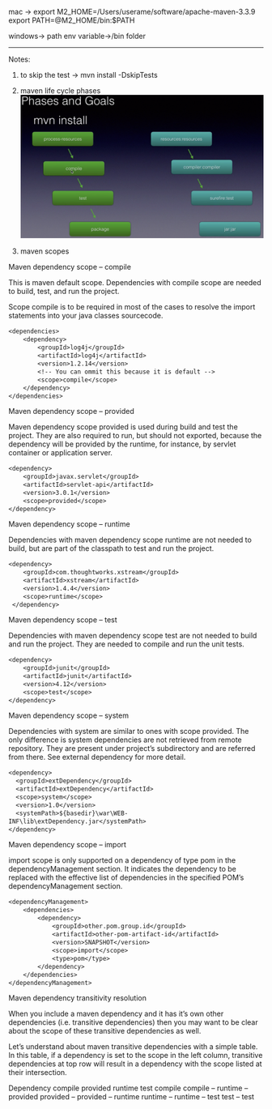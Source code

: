 mac -> export M2_HOME=/Users/userame/software/apache-maven-3.3.9
      export PATH=@M2_HOME/bin:$PATH
      
windows-> path env variable-><Mavenhome>/bin folder  

__________________________________________________________
Notes:

1. to skip the test -> mvn install -DskipTests

2. maven life cycle phases
![](mavenphasesndgoals.png)

3. maven scopes

Maven dependency scope – compile

This is maven default scope. Dependencies with compile scope are needed to build, test, and run the project.

Scope compile is to be required in most of the cases to resolve the import statements into your java classes sourcecode.
```
<dependencies>
    <dependency>
        <groupId>log4j</groupId>
        <artifactId>log4j</artifactId>
        <version>1.2.14</version>
        <!-- You can ommit this because it is default -->
        <scope>compile</scope>
    </dependency>
</dependencies>
```
Maven dependency scope – provided

Maven dependency scope provided is used during build and test the project. They are also required to run, but should not exported, because the dependency will be provided by the runtime, for instance, by servlet container or application server.
```
<dependency>
    <groupId>javax.servlet</groupId>
    <artifactId>servlet-api</artifactId>
    <version>3.0.1</version>
    <scope>provided</scope>
</dependency>
```
Maven dependency scope – runtime

Dependencies with maven dependency scope runtime are not needed to build, but are part of the classpath to test and run the project.
```
<dependency>
    <groupId>com.thoughtworks.xstream</groupId>
    <artifactId>xstream</artifactId>
    <version>1.4.4</version>
    <scope>runtime</scope>
 </dependency>
 ```
Maven dependency scope – test

Dependencies with maven dependency scope test are not needed to build and run the project. They are needed to compile and run the unit tests.
```
<dependency>
    <groupId>junit</groupId>
    <artifactId>junit</artifactId>
    <version>4.12</version>
    <scope>test</scope>
</dependency>
```
Maven dependency scope – system

Dependencies with system are similar to ones with scope provided. The only difference is system dependencies are not retrieved from remote repository. They are present under project’s subdirectory and are referred from there. See external dependency for more detail.
```
<dependency>
  <groupId>extDependency</groupId>
  <artifactId>extDependency</artifactId>
  <scope>system</scope>
  <version>1.0</version>
  <systemPath>${basedir}\war\WEB-INF\lib\extDependency.jar</systemPath>
</dependency>
```
Maven dependency scope – import

import scope is only supported on a dependency of type pom in the dependencyManagement section. It indicates the dependency to be replaced with the effective list of dependencies in the specified POM’s dependencyManagement section.
```
<dependencyManagement>
    <dependencies>
        <dependency>
            <groupId>other.pom.group.id</groupId>
            <artifactId>other-pom-artifact-id</artifactId>
            <version>SNAPSHOT</version>
            <scope>import</scope>
            <type>pom</type>
        </dependency>   
    </dependencies>
</dependencyManagement>
```
Maven dependency transitivity resolution

When you include a maven dependency and it has it’s own other dependencies (i.e. transitive dependencies) then you may want to be clear about the scope of these transitive dependencies as well.

Let’s understand about maven transitive dependencies with a simple table. In this table, if a dependency is set to the scope in the left column, transitive dependencies at top row will result in a dependency with the scope listed at their intersection.

Dependency	compile	provided	runtime	test
compile	compile	–	 	runtime	–
provided	provided	–		provided	–
runtime	runtime	–		runtime	–
test	      test	      –		test

